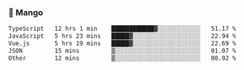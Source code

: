 ### 🥭 Mango

<!--START_SECTION:waka-->

```txt
TypeScript   12 hrs 1 min    ████████████▓░░░░░░░░░░░░   51.17 %
JavaScript   5 hrs 23 mins   █████▓░░░░░░░░░░░░░░░░░░░   22.94 %
Vue.js       5 hrs 19 mins   █████▓░░░░░░░░░░░░░░░░░░░   22.69 %
JSON         15 mins         ▒░░░░░░░░░░░░░░░░░░░░░░░░   01.07 %
Other        12 mins         ▒░░░░░░░░░░░░░░░░░░░░░░░░   00.92 %
```

<!--END_SECTION:waka-->

